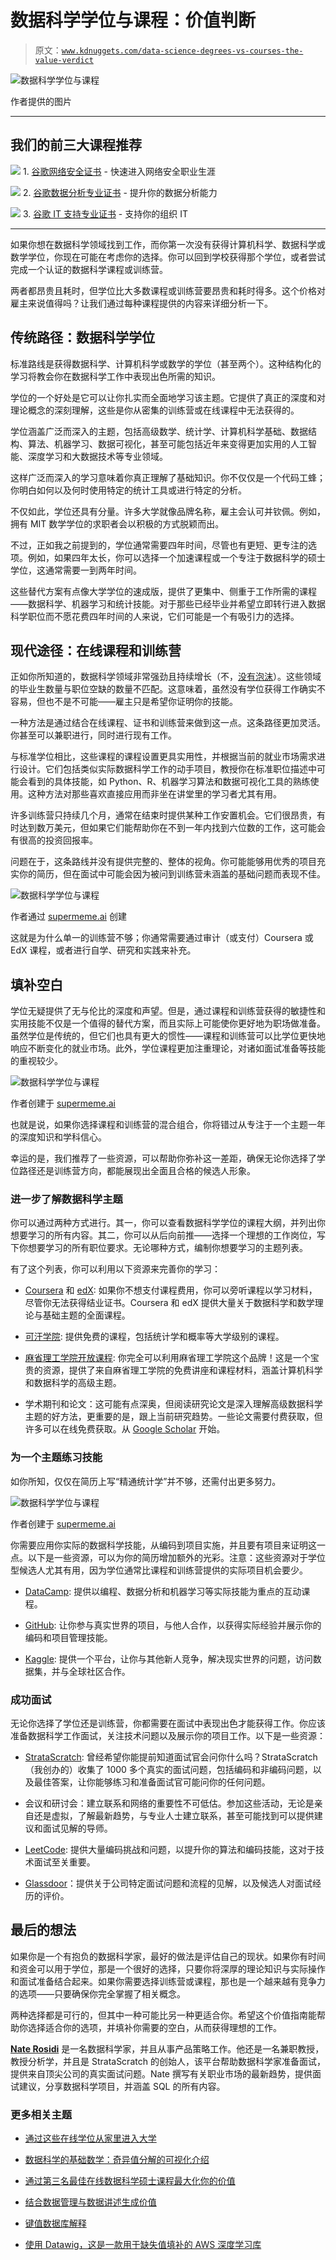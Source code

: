 # 数据科学学位与课程：价值判断

> 原文：[`www.kdnuggets.com/data-science-degrees-vs-courses-the-value-verdict`](https://www.kdnuggets.com/data-science-degrees-vs-courses-the-value-verdict)

![数据科学学位与课程](img/214a810a848571497fddec472b60b056.png)

作者提供的图片

* * *

## 我们的前三大课程推荐

![](img/0244c01ba9267c002ef39d4907e0b8fb.png) 1\. [谷歌网络安全证书](https://www.kdnuggets.com/google-cybersecurity) - 快速进入网络安全职业生涯

![](img/e225c49c3c91745821c8c0368bf04711.png) 2\. [谷歌数据分析专业证书](https://www.kdnuggets.com/google-data-analytics) - 提升你的数据分析能力

![](img/0244c01ba9267c002ef39d4907e0b8fb.png) 3\. [谷歌 IT 支持专业证书](https://www.kdnuggets.com/google-itsupport) - 支持你的组织 IT

* * *

如果你想在数据科学领域找到工作，而你第一次没有获得计算机科学、数据科学或数学学位，你现在可能在考虑你的选择。你可以回到学校获得那个学位，或者尝试完成一个认证的数据科学课程或训练营。

两者都昂贵且耗时，但学位比大多数课程或训练营要昂贵和耗时得多。这个价格对雇主来说值得吗？让我们通过每种课程提供的内容来详细分析一下。

## **传统路径：数据科学学位**

标准路线是获得数据科学、计算机科学或数学的学位（甚至两个）。这种结构化的学习将教会你在数据科学工作中表现出色所需的知识。

学位的一个好处是它可以让你扎实而全面地学习该主题。它提供了真正的深度和对理论概念的深刻理解，这些是你从密集的训练营或在线课程中无法获得的。

学位涵盖广泛而深入的主题，包括高级数学、统计学、计算机科学基础、数据结构、算法、机器学习、数据可视化，甚至可能包括近年来变得更加实用的人工智能、深度学习和大数据技术等专业领域。

这样广泛而深入的学习意味着你真正理解了基础知识。你不仅仅是一个代码工蜂；你明白如何以及何时使用特定的统计工具或进行特定的分析。

不仅如此，学位还具有分量。许多大学就像品牌名称，雇主会认可并钦佩。例如，拥有 MIT 数学学位的求职者会以积极的方式脱颖而出。

不过，正如我之前提到的，学位通常需要四年时间，尽管也有更短、更专注的选项。例如，如果四年太长，你可以选择一个加速课程或一个专注于数据科学的硕士学位，这通常需要一到两年时间。

这些替代方案有点像大学学位的速成版，提供了更集中、侧重于工作所需的课程——数据科学、机器学习和统计技能。对于那些已经毕业并希望立即转行进入数据科学职位而不愿花费四年时间的人来说，它们可能是一个有吸引力的选择。

## **现代途径：在线课程和训练营**

正如你所知道的，数据科学领域非常强劲且持续增长（不，[没有泡沫](https://www.stratascratch.com/blog/data-science-in-2024-what-has-changed/?utm_source=blog&utm_medium=click&utm_campaign=kdn+ds+degrees+vs+courses)）。这些领域的毕业生数量与职位空缺的数量不匹配。这意味着，虽然没有学位获得工作确实不容易，但也不是不可能——雇主只是希望你证明你的技能。

一种方法是通过结合在线课程、证书和训练营来做到这一点。这条路径更加灵活。你甚至可以兼职进行，同时进行现有工作。

与标准学位相比，这些课程的课程设置更具实用性，并根据当前的就业市场需求进行设计。它们包括类似实际数据科学工作的动手项目，教授你在标准职位描述中可能会看到的具体技能，如 Python、R、机器学习算法和数据可视化工具的熟练使用。这种方法对那些喜欢直接应用而非坐在讲堂里的学习者尤其有用。

许多训练营只持续几个月，通常在结束时提供某种工作安置机会。它们很昂贵，有时达到数万美元，但如果它们能帮助你在不到一年内找到六位数的工作，这可能会有很高的投资回报率。

问题在于，这条路线并没有提供完整的、整体的视角。你可能能够用优秀的项目充实你的简历，但在面试中可能会因为被问到训练营未涵盖的基础问题而表现不佳。

![数据科学学位与课程](img/406b3027177af717e0cfad520489a55f.png)

作者通过 [supermeme.ai](https://www.supermeme.ai/) 创建

这就是为什么单一的训练营不够；你通常需要通过审计（或支付）Coursera 或 EdX 课程，或者进行自学、研究和实践来补充。

## **填补空白**

学位无疑提供了无与伦比的深度和声望。但是，通过课程和训练营获得的敏捷性和实用技能不仅是一个值得的替代方案，而且实际上可能使你更好地为职场做准备。虽然学位是传统的，但它们也具有更大的惯性——课程和训练营可以比学位更快地响应不断变化的就业市场。此外，学位课程更加注重理论，对诸如面试准备等技能的重视较少。

![数据科学学位与课程](img/89ce14c29181f2fce0d6c5c9d46c99d0.png)

作者创建于 [supermeme.ai](https://www.supermeme.ai/)

也就是说，如果你选择课程和训练营的混合组合，你将错过从专注于一个主题一年的深度知识和学科信心。

幸运的是，我们推荐了一些资源，可以帮助你弥补这一差距，确保无论你选择了学位路径还是训练营方向，都能展现出全面且合格的候选人形象。

### **进一步了解数据科学主题**

你可以通过两种方式进行。其一，你可以查看数据科学学位的课程大纲，并列出你想要学习的所有内容。其二，你可以从后向前推——选择一个理想的工作岗位，写下你想要学习的所有职位要求。无论哪种方式，编制你想要学习的主题列表。

有了这个列表，你可以利用以下资源来完善你的学习：

+   [Coursera](https://www.coursera.org/) 和 [edX](https://www.edx.org/): 如果你不想支付课程费用，你可以旁听课程以学习材料，尽管你无法获得结业证书。Coursera 和 edX 提供大量关于数据科学和数学理论与基础主题的全面课程。

+   [可汗学院](https://www.khanacademy.org/): 提供免费的课程，包括统计学和概率等大学级别的课程。

+   [麻省理工学院开放课程](https://ocw.mit.edu/): 你完全可以利用麻省理工学院这个品牌！这是一个宝贵的资源，提供了来自麻省理工学院的免费讲座和课程材料，涵盖计算机科学和数据科学的高级主题。

+   学术期刊和论文：这可能有点深奥，但阅读研究论文是深入理解高级数据科学主题的好方法，更重要的是，跟上当前研究趋势。一些论文需要付费获取，但许多可以在线免费获取。从 [Google Scholar](https://scholar.google.com/) 开始。

### **为一个主题练习技能**

如你所知，仅仅在简历上写“精通统计学”并不够，还需付出更多努力。

![数据科学学位与课程](img/b08413d4bfcb3eaab7dfb738cc374d0b.png)

作者创建于 [supermeme.ai](https://www.supermeme.ai/)

你需要应用你实际的数据科学技能，从编码到项目实施，并且要有项目来证明这一点。以下是一些资源，可以为你的简历增加额外的光彩。注意：这些资源对于学位型候选人尤其有用，因为学位通常比课程和训练营提供的实际项目机会要少。

+   [DataCamp](https://www.datacamp.com/): 提供以编程、数据分析和机器学习等实际技能为重点的互动课程。

+   [GitHub](https://github.com/): 让你参与真实世界的项目，与他人合作，以获得实际经验并展示你的编码和项目管理技能。

+   [Kaggle](https://www.kaggle.com/): 提供一个平台，让你与其他新人竞争，解决现实世界的问题，访问数据集，并与全球社区合作。

### **成功面试**

无论你选择了学位还是训练营，你都需要在面试中表现出色才能获得工作。你应该准备数据科学工作面试，关注技术问题以及展示你的项目工作。以下是一些资源：

+   [StrataScratch](https://www.stratascratch.com/?utm_source=blog&utm_medium=click&utm_campaign=kdn+ds+degrees+vs+courses): 曾经希望你能提前知道面试官会问你什么吗？StrataScratch（我创办的）收集了 1000 多个真实的面试问题，包括编码和非编码问题，以及最佳答案，让你能够练习和准备面试官可能问你的任何问题。

+   会议和研讨会：建立联系和网络的重要性不可低估。参加这些活动，无论是亲自还是虚拟，了解最新趋势，与专业人士建立联系，甚至可能找到可以提供建议和面试见解的导师。

+   [LeetCode](https://leetcode.com/): 提供大量编码挑战和问题，以提升你的算法和编码技能，这对于技术面试至关重要。

+   [Glassdoor](https://www.glassdoor.com/index.htm)：提供关于公司特定面试问题和流程的见解，以及候选人对面试经历的评价。

## **最后的想法**

如果你是一个有抱负的数据科学家，最好的做法是评估自己的现状。如果你有时间和资金可以用于学位，那是一个很好的选择，只要你将深厚的理论知识与实际操作和面试准备结合起来。如果你需要选择训练营或课程，那也是一个越来越有竞争力的选项——只要确保你完全掌握了相关概念。

两种选择都是可行的，但其中一种可能比另一种更适合你。希望这个价值指南能帮助你选择适合你的选项，并填补你需要的空白，从而获得理想的工作。

[](https://twitter.com/StrataScratch)****[Nate Rosidi](https://twitter.com/StrataScratch)**** 是一名数据科学家，并且从事产品策略工作。他还是一名兼职教授，教授分析学，并且是 StrataScratch 的创始人，该平台帮助数据科学家准备面试，提供来自顶尖公司的真实面试问题。Nate 撰写有关职业市场的最新趋势，提供面试建议，分享数据科学项目，并涵盖 SQL 的所有内容。

### 更多相关主题

+   [通过这些在线学位从家里进入大学](https://www.kdnuggets.com/go-to-university-from-home-with-these-online-degrees)

+   [数据科学的基础数学：奇异值分解的可视化介绍](https://www.kdnuggets.com/2022/06/essential-math-data-science-visual-introduction-singular-value-decomposition.html)

+   [通过第三名最佳在线数据科学硕士课程最大化你的价值](https://www.kdnuggets.com/2023/05/bay-path-maximize-value-online-masters-data-science.html)

+   [结合数据管理与数据讲述生成价值](https://www.kdnuggets.com/combining-data-management-and-data-storytelling-to-generate-value)

+   [键值数据库解释](https://www.kdnuggets.com/2021/04/nosql-explained-understanding-key-value-databases.html)

+   [使用 Datawig，这是一款用于缺失值填补的 AWS 深度学习库](https://www.kdnuggets.com/2021/12/datawig-aws-deep-learning-library-missing-value-imputation.html)
